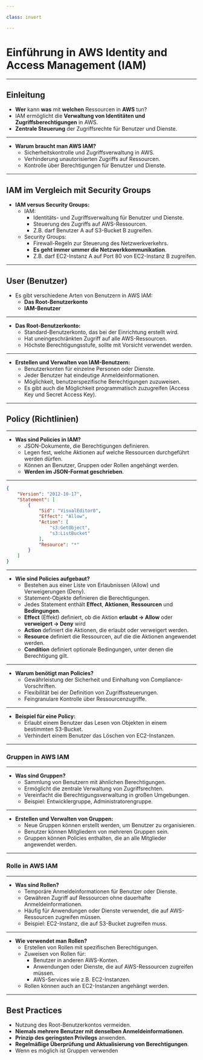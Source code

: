 ```yaml
---

class: invert

---
```


# Einführung in AWS Identity and Access Management (IAM)

---

## Einleitung

- **Wer** kann **was** mit **welchen** Ressourcen in **AWS** tun?
- IAM ermöglicht die **Verwaltung von Identitäten und Zugriffsberechtigungen** in AWS.
- **Zentrale Steuerung** der Zugriffsrechte für Benutzer und Dienste.

---

- **Warum braucht man AWS IAM?**
  - Sicherheitskontrolle und Zugriffsverwaltung in AWS.
  - Verhinderung unautorisierten Zugriffs auf Ressourcen.
  - Kontrolle über Berechtigungen für Benutzer und Dienste.

---

## IAM im Vergleich mit Security Groups

- **IAM versus Security Groups:**
  - IAM:
    - Identitäts- und Zugriffsverwaltung für Benutzer und Dienste.
    - Steuerung des Zugriffs auf AWS-Ressourcen.
    - Z.B. darf Benutzer A auf S3-Bucket B zugreifen.
  - Security Groups:
    - Firewall-Regeln zur Steuerung des Netzwerkverkehrs.
    - **Es geht immer ummer die Netzwerkkommunikation**.
    - Z.B. darf EC2-Instanz A auf Port 80 von EC2-Instanz B zugreifen.

---

## User (Benutzer)

- Es gibt verschiedene Arten von Benutzern in AWS IAM:
  - **Das Root-Benutzerkonto**
  - **IAM-Benutzer**

---

- **Das Root-Benutzerkonto:**
  - Standard-Benutzerkonto, das bei der Einrichtung erstellt wird.
  - Hat uneingeschränkten Zugriff auf alle AWS-Ressourcen.
  - Höchste Berechtigungsstufe, sollte mit Vorsicht verwendet werden.

---

- **Erstellen und Verwalten von IAM-Benutzern:**
  - Benutzerkonten für einzelne Personen oder Dienste.
  - Jeder Benutzer hat eindeutige Anmeldeinformationen.
  - Möglichkeit, benutzerspezifische Berechtigungen zuzuweisen.
  - Es gibt auch die Möglichkeit programmatisch zuzugreifen (Access Key und Secret Access Key).

---

## Policy (Richtlinien)

---

- **Was sind Policies in IAM?**
  - JSON-Dokumente, die Berechtigungen definieren.
  - Legen fest, welche Aktionen auf welche Ressourcen durchgeführt werden dürfen.
  - Können an Benutzer, Gruppen oder Rollen angehängt werden.
  - **Werden im JSON-Format geschrieben**.

---

```json
{
    "Version": "2012-10-17",
    "Statement": [
        {
            "Sid": "VisualEditor0",
            "Effect": "Allow",
            "Action": [
                "s3:GetObject",
                "s3:ListBucket"
            ],
            "Resource": "*"
        }
    ]
}
```

---

- **Wie sind Policies aufgebaut?**
  - Bestehen aus einer Liste von Erlaubnissen (Allow) und Verweigerungen (Deny).
  - Statement-Objekte definieren die Berechtigungen.
  - Jedes Statement enthält **Effect**, **Aktionen**, **Ressourcen** und **Bedingungen**.
  - **Effect** (Effekt) definiert, ob die Aktion **erlaubt -> Allow** oder **verweigert -> Deny** wird
  - **Action** definiert die Aktionen, die erlaubt oder verweigert werden.
  - **Resource** definiert die Ressourcen, auf die die Aktionen angewendet werden.
  - **Condition** definiert optionale Bedingungen, unter denen die Berechtigung gilt.

---

- **Warum benötigt man Policies?**
  - Gewährleistung der Sicherheit und Einhaltung von Compliance-Vorschriften.
  - Flexibilität bei der Definition von Zugriffssteuerungen.
  - Feingranulare Kontrolle über Ressourcenzugriffe.

---

- **Beispiel für eine Policy:**
  - Erlaubt einem Benutzer das Lesen von Objekten in einem bestimmten S3-Bucket.
  - Verhindert einem Benutzer das Löschen von EC2-Instanzen.

---

### Gruppen in AWS IAM

---

- **Was sind Gruppen?**
  - Sammlung von Benutzern mit ähnlichen Berechtigungen.
  - Ermöglicht die zentrale Verwaltung von Zugriffsrechten.
  - Vereinfacht die Berechtigungsverwaltung in großen Umgebungen.
  - Beispiel: Entwicklergruppe, Administratorengruppe.

---

- **Erstellen und Verwalten von Gruppen:**
  - Neue Gruppen können erstellt werden, um Benutzer zu organisieren.
  - Benutzer können Mitgliedern von mehreren Gruppen sein.
  - Gruppen können Policies enthalten, die an alle Mitglieder angewendet werden.

---

### Rolle in AWS IAM

---

- **Was sind Rollen?**
  - Temporäre Anmeldeinformationen für Benutzer oder Dienste.
  - Gewähren Zugriff auf Ressourcen ohne dauerhafte Anmeldeinformationen.
  - Häufig für Anwendungen oder Dienste verwendet, die auf AWS-Ressourcen zugreifen müssen.
  - Beispiel: EC2-Instanz, die auf S3-Bucket zugreifen muss.

---

- **Wie verwendet man Rollen?**
  - Erstellen von Rollen mit spezifischen Berechtigungen.
  - Zuweisen von Rollen für:
    - Benutzer in anderen AWS-Konten.
    - Anwendungen oder Dienste, die auf AWS-Ressourcen zugreifen müssen.
    - AWS-Services wie z.B. EC2-Instanzen.
  - Rollen können auch an EC2-Instanzen angehängt werden.

---

## Best Practices

- Nutzung des Root-Benutzerkontos vermeiden.
- **Niemals mehrere Benutzer mit denselben Anmeldeinformationen**.
- **Prinzip des geringsten Privilegs** anwenden.
- **Regelmäßige Überprüfung und Aktualisierung von Berechtigungen**.
- Wenn es möglich ist Gruppen verwenden

